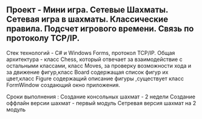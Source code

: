 **Проект - Мини игра. Сетевые Шахматы. Сетевая игра в шахматы. Классические правила. Подсчет игрового времени. Связь по протоколу TCP/IP.**
---
Стек технологий - С# и Windows Forms, протокол TCP/IP.
Общая архитектура - класс Chess, который отвечает за взаимодействие с остальными классами, класс Moves, за проверку возможности хода и за движение фигур,класс Board содержащая список фигур их цвет,класс Figure содержащий описание фигуры  ,существует класс FormWindow создающий окно приложения.

Сроки выполнения : 
Создание консольных шахмат - 2 недели
Создание оффлайн версии шахмат - первый модуль
Сетревая версия шахмат на 2 модуль

